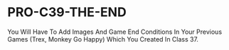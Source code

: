# PRO-C39-THE-END
You Will Have To Add Images And Game End Conditions In Your Previous Games (Trex, Monkey Go Happy) Which You Created In Class 37.
